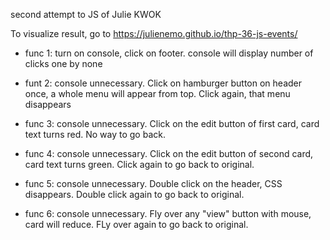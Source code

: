 second attempt to JS of Julie KWOK


To visualize result, go to
https://julienemo.github.io/thp-36-js-events/


* func 1: turn on console, click on footer. console will display number of clicks one by none

* funt 2: console unnecessary. Click on hamburger button on header once, a whole menu will appear from top. Click again, that menu disappears

* func 3: console unnecessary. Click on the edit button of first card, card text turns red. No way to go back.

* func 4: console unnecessary. Click on the edit button of second card, card text turns green. Click again to go back to original.

* func 5: console unnecessary. Double click on the header, CSS disappears. Double click again to go back to original.

* func 6: console unnecessary. Fly over any "view" button with mouse, card will reduce. FLy over again to go back to original.
